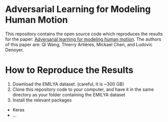 # Adversarial Learning for Modeling Human Motion

This repository contains the open source code which reproduces the results for the paper: [Adversarial learning for modeling human motion](https://link.springer.com/article/10.1007%2Fs00371-018-1594-7). The authors of this paper are: Qi Wang, Thierry Artières, Mickael Chen, and Ludovic Denoyer.

# How to Reproduce the Results

1) Download the EMILYA dataset. (careful, it is ~300 GB)
2) Clone this repository code to your computer, and have it in the same directory as your folder containing the EMILYA dataset
3) Install the relevant packages

  * Keras
  * ... 
